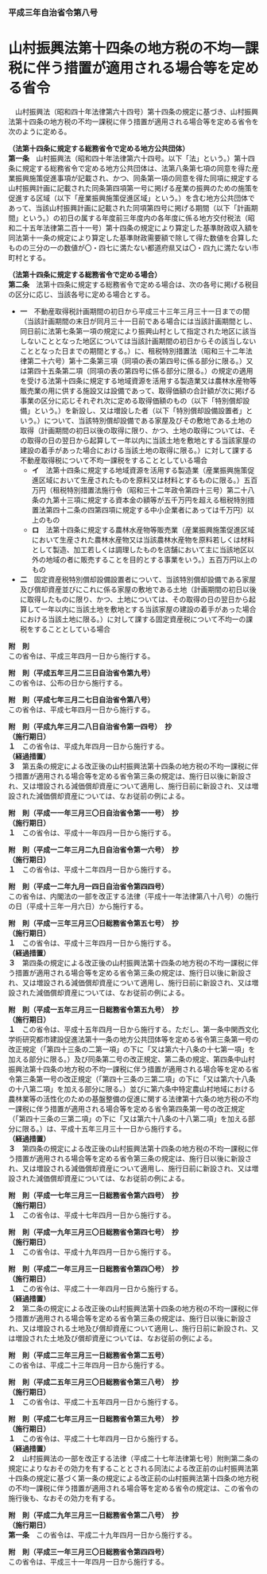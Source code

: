 ### 平成三年自治省令第八号  
# 山村振興法第十四条の地方税の不均一課税に伴う措置が適用される場合等を定める省令  
　山村振興法（昭和四十年法律第六十四号）第十四条の規定に基づき、山村振興法第十四条の地方税の不均一課税に伴う措置が適用される場合等を定める省令を次のように定める。  
  
**（法第十四条に規定する総務省令で定める地方公共団体）**  
**第一条**　山村振興法（昭和四十年法律第六十四号。以下「法」という。）第十四条に規定する総務省令で定める地方公共団体は、法第八条第七項の同意を得た産業振興施策促進事項が記載され、かつ、同条第一項の同意を得た同項に規定する山村振興計画に記載された同条第四項第一号に掲げる産業の振興のための施策を促進する区域（以下「産業振興施策促進区域」という。）を含む地方公共団体であって、当該山村振興計画に記載された同項第四号に掲げる期間（以下「計画期間」という。）の初日の属する年度前三年度内の各年度に係る地方交付税法（昭和二十五年法律第二百十一号）第十四条の規定により算定した基準財政収入額を同法第十一条の規定により算定した基準財政需要額で除して得た数値を合算したものの三分の一の数値が〇・四七に満たない都道府県又は〇・四九に満たない市町村とする。  
  
**（法第十四条に規定する総務省令で定める場合）**  
**第二条**　法第十四条に規定する総務省令で定める場合は、次の各号に掲げる税目の区分に応じ、当該各号に定める場合とする。  
* **一**　不動産取得税計画期間の初日から平成三十三年三月三十一日までの間（当該計画期間の末日が同月三十一日前である場合には当該計画期間とし、同日前に法第七条第一項の規定により振興山村として指定された地区に該当しないこととなった地区については当該計画期間の初日からその該当しないこととなった日までの期間とする。）に、租税特別措置法（昭和三十二年法律第二十六号）第十二条第三項（同項の表の第四号に係る部分に限る。）又は第四十五条第二項（同項の表の第四号に係る部分に限る。）の規定の適用を受ける法第十四条に規定する地域資源を活用する製造業又は農林水産物等販売業の用に供する施設又は設備であって、取得価額の合計額が次に掲げる事業の区分に応じそれぞれ次に定める取得価額のもの（以下「特別償却設備」という。）を新設し、又は増設した者（以下「特別償却設備設置者」という。）について、当該特別償却設備である家屋及びその敷地である土地の取得（計画期間の初日以後の取得に限り、かつ、土地の取得については、その取得の日の翌日から起算して一年以内に当該土地を敷地とする当該家屋の建設の着手があった場合における当該土地の取得に限る。）に対して課する不動産取得税について不均一課税をすることとしている場合  
	* **イ**　法第十四条に規定する地域資源を活用する製造業（産業振興施策促進区域において生産されたものを原料又は材料とするものに限る。）五百万円（租税特別措置法施行令（昭和三十二年政令第四十三号）第二十八条の九第十三項に規定する資本金の額等が五千万円を超える租税特別措置法第四十二条の四第四項に規定する中小企業者にあっては千万円）以上のもの  
	* **ロ**　法第十四条に規定する農林水産物等販売業（産業振興施策促進区域において生産された農林水産物又は当該農林水産物を原料若しくは材料として製造、加工若しくは調理したものを店舗において主に当該地区以外の地域の者に販売することを目的とする事業をいう。）五百万円以上のもの  
* **二**　固定資産税特別償却設備設置者について、当該特別償却設備である家屋及び償却資産並びにこれに係る家屋の敷地である土地（計画期間の初日以後に取得したものに限り、かつ、土地については、その取得の日の翌日から起算して一年以内に当該土地を敷地とする当該家屋の建設の着手があった場合における当該土地に限る。）に対して課する固定資産税について不均一の課税をすることとしている場合  
  
**附　則**  
この省令は、平成三年四月一日から施行する。  
  
**附　則（平成五年三月二三日自治省令第九号）**  
この省令は、公布の日から施行する。  
  
**附　則（平成七年三月二七日自治省令第八号）**  
この省令は、平成七年四月一日から施行する。  
  
**附　則（平成九年三月二八日自治省令第一四号）　抄**  
**（施行期日）**  
**１**　この省令は、平成九年四月一日から施行する。  
**（経過措置）**  
**３**　第五条の規定による改正後の山村振興法第十四条の地方税の不均一課税に伴う措置が適用される場合等を定める省令第三条の規定は、施行日以後に新設され、又は増設される減価償却資産について適用し、施行日前に新設され、又は増設された減価償却資産については、なお従前の例による。  
  
**附　則（平成一一年三月三〇日自治省令第一一号）　抄**  
**（施行期日）**  
**１**　この省令は、平成十一年四月一日から施行する。  
  
**附　則（平成一二年三月二九日自治省令第一六号）　抄**  
**（施行期日）**  
**１**　この省令は、平成十二年四月一日から施行する。  
  
**附　則（平成一二年九月一四日自治省令第四四号）**  
この省令は、内閣法の一部を改正する法律（平成十一年法律第八十八号）の施行の日（平成十三年一月六日）から施行する。  
  
**附　則（平成一三年三月三〇日総務省令第五七号）　抄**  
**（施行期日）**  
**１**　この省令は、平成十三年四月一日から施行する。  
**（経過措置）**  
**３**　第四条の規定による改正後の山村振興法第十四条の地方税の不均一課税に伴う措置が適用される場合等を定める省令第三条の規定は、施行日以後に新設され、又は増設される減価償却資産について適用し、施行日前に新設され、又は増設された減価償却資産については、なお従前の例による。  
  
**附　則（平成一五年三月三一日総務省令第五九号）　抄**  
**（施行期日）**  
**１**　この省令は、平成十五年四月一日から施行する。ただし、第一条中関西文化学術研究都市建設促進法第十一条の地方公共団体等を定める省令第三条第一号の改正規定（「第四十三条の二第一項」の下に「又は第六十八条の十七第一項」を加える部分に限る。）及び同条第二号の改正規定、第二条の規定、第四条中山村振興法第十四条の地方税の不均一課税に伴う措置が適用される場合等を定める省令第三条第一号の改正規定（「第四十三条の三第二項」の下に「又は第六十八条の十八第二項」を加える部分に限る。）並びに第六条中特定農山村地域における農林業等の活性化のための基盤整備の促進に関する法律第十六条の地方税の不均一課税に伴う措置が適用される場合等を定める省令第四条第一号の改正規定（「第四十三条の三第二項」の下に「又は第六十八条の十八第二項」を加える部分に限る。）は、平成十五年三月三十一日から施行する。  
**（経過措置）**  
**３**　第四条の規定による改正後の山村振興法第十四条の地方税の不均一課税に伴う措置が適用される場合等を定める省令第三条の規定は、施行日以後に新設され、又は増設される減価償却資産について適用し、施行日前に新設され、又は増設された減価償却資産については、なお従前の例による。  
  
**附　則（平成一七年三月三一日総務省令第六四号）　抄**  
**（施行期日）**  
**１**　この省令は、平成十七年四月一日から施行する。  
  
**附　則（平成一九年三月三〇日総務省令第四七号）　抄**  
**（施行期日）**  
**１**　この省令は、平成十九年四月一日から施行する。  
  
**附　則（平成二一年三月三一日総務省令第四〇号）　抄**  
**（施行期日）**  
**１**　この省令は、平成二十一年四月一日から施行する。  
**（経過措置）**  
**２**　第二条の規定による改正後の山村振興法第十四条の地方税の不均一課税に伴う措置が適用される場合等を定める省令第三条の規定は、施行日以後に新設され、又は増設される土地及び償却資産について適用し、施行日前に新設され、又は増設された土地及び償却資産については、なお従前の例による。  
  
**附　則（平成二三年三月三一日総務省令第二五号）**  
この省令は、平成二十三年四月一日から施行する。  
  
**附　則（平成二五年三月三〇日総務省令第三八号）　抄**  
**（施行期日）**  
**１**　この省令は、平成二十五年四月一日から施行する。  
  
**附　則（平成二七年三月三一日総務省令第三九号）　抄**  
**（施行期日）**  
**１**　この省令は、平成二十七年四月一日から施行する。  
**（経過措置）**  
**２**　山村振興法の一部を改正する法律（平成二十七年法律第七号）附則第二条の規定によりなおその効力を有することとされる同法による改正前の山村振興法第十四条の規定に基づく第一条の規定による改正前の山村振興法第十四条の地方税の不均一課税に伴う措置が適用される場合等を定める省令の規定は、この省令の施行後も、なおその効力を有する。  
  
**附　則（平成二九年三月三一日総務省令第二八号）　抄**  
**（施行期日）**  
**第一条**　この省令は、平成二十九年四月一日から施行する。  
  
**附　則（平成三一年三月三〇日総務省令第四四号）**  
この省令は、平成三十一年四月一日から施行する。  
  
